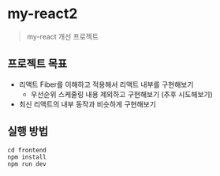 # my-react2
> my-react 개선 프로젝트

## 프로젝트 목표
- 리액트 Fiber를 이해하고 적용해서 리액트 내부를 구현해보기
  - 우선순위 스케줄링 내용 제외하고 구현해보기 (추후 시도해보기)
- 최신 리액트의 내부 동작과 비슷하게 구현해보기

## 실행 방법
``` shell
cd frontend
npm install
npm run dev
```